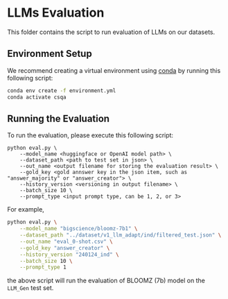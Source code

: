 # LLMs Evaluation

This folder contains the script to run evaluation of LLMs on our datasets.

## Environment Setup
We recommend creating a virtual environment using [conda](https://conda.io/projects/conda/en/latest/user-guide/install/index.html) by running this following script:
```bash
conda env create -f environment.yml
conda activate csqa
```

## Running the Evaluation
To run the evaluation, please execute this following script:
```
python eval.py \
    --model_name <huggingface or OpenAI model path> \
    --dataset_path <path to test set in json> \
    --out_name <output filename for storing the evaluation result> \
    --gold_key <gold annswer key in the json item, such as "answer_majority" or "answer_creator"> \
    --history_version <versioning in output filename> \
    --batch_size 10 \
    --prompt_type <input prompt type, can be 1, 2, or 3>
```

For example,
```bash
python eval.py \
    --model_name "bigscience/bloomz-7b1" \
    --dataset_path "../dataset/v1_llm_adapt/ind/filtered_test.json" \
    --out_name "eval_0-shot.csv" \
    --gold_key "answer_creator" \
    --history_version "240124_ind" \
    --batch_size 10 \
    --prompt_type 1
```
the above script will run the evaluation of BLOOMZ (7b) model on the `LLM_Gen` test set.